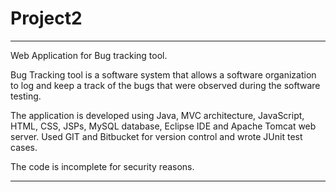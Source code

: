 # Project2
----------------

Web Application for Bug tracking tool.

Bug Tracking tool is a software system that allows a software organization to log and keep a track of the bugs that were observed during the software testing. 

The application is developed using Java, MVC architecture, JavaScript, HTML, CSS, JSPs, MySQL database, Eclipse IDE and Apache Tomcat web server. 
Used GIT and Bitbucket for version control and wrote JUnit test cases.

The code is incomplete for security reasons.

--------------------------------------------------